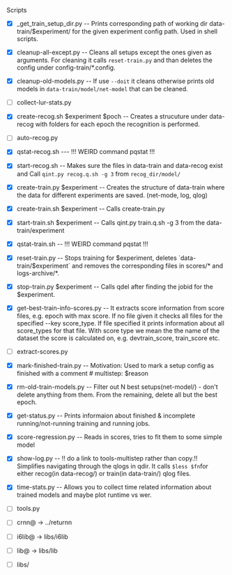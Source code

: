 Scripts

- [x] _get_train_setup_dir.py -- Prints corresponding path of working dir data-train/$experiment/ for the given experiment config path. Used in shell scripts.
- [x] cleanup-all-except.py -- Cleans all setups except the ones given as arguments. For cleaning it calls `reset-train.py` and than deletes the config under config-train/*.config.
- [x] cleanup-old-models.py -- If use `--doit` it cleans otherwise prints old models in `data-train/model/net-model` that can be cleaned.
- [ ] collect-lur-stats.py
- [x] create-recog.sh $experiment $poch -- Creates a strucuture under data-recog with folders for each epoch the recognition is performed.
- [ ] auto-recog.py
- [x] qstat-recog.sh --- !!! WEIRD command pqstat !!!
- [x] start-recog.sh -- Makes sure the files in data-train and data-recog exist and Call `qint.py recog.q.sh -g 3` from `recog_dir/model/`
- [x] create-train.py $experiment -- Creates the structure of data-train where the data for different experiments are saved. (net-mode, log, qlog)
- [x] create-train.sh $experiment -- Calls create-train.py
- [x] start-train.sh $experiment -- Calls qint.py train.q.sh -g 3 from the data-train/experiment
- [x] qstat-train.sh -- !!! WEIRD command pqstat !!!
- [x] reset-train.py -- Stops training for $experiment, deletes `data-train/$experiment` and removes the corresponding files in scores/* and logs-archive/*.
- [x] stop-train.py $experiment -- Calls qdel after finding the jobid for the $experiment.
- [x] get-best-train-info-scores.py -- It extracts score information from score files, e.g. epoch with max score. If no file given it checks all files for the specified --key score_type. If file specified it prints information about all score_types for that file. With score type we mean the the name of the dataset the score is calculated on, e.g. devtrain_score, train_score etc.
- [ ] extract-scores.py
- [x] mark-finished-train.py -- Motivation: Used to mark a setup config as finished with a comment # multistep: $reason
- [x] rm-old-train-models.py -- Filter out N best setups(net-model/) - don't delete anything from them. From the remaining, delete all but the best epoch.
- [x] get-status.py -- Prints informaion about finished & incomplete running/not-running training and running jobs.
- [x] score-regression.py -- Reads in scores, tries to fit them to some simple model
- [x] show-log.py -- !! do a link to tools-multistep rather than copy.!! Simplifies navigating through the qlogs in qdir. It calls `$less $fn`for either recog(in data-recog/) or train(in data-train/) qlog files.
- [x] time-stats.py -- Allows you to collect time related information about trained models and maybe plot runtime vs wer.
- [ ] tools.py

- [ ] crnn@ -> ../returnn
- [ ] i6lib@ -> libs/i6lib
- [ ] lib@ -> libs/lib
- [ ] libs/